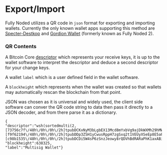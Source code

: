 # Export/Import

Fully Noded utilizes a QR code in `json` format for exporting and importing wallets. Currently the only known wallet apps supporting this method are [Specter-Destkop](https://github.com/cryptoadvance/specter-desktop/tree/master/docs) and [Gordion Wallet](https://github.com/BlockchainCommons/FullyNoded-2) (formerly known as Fully Noded 2).

### QR Contents

A Bitcoin Core [descriptor](https://github.com/bitcoin/bitcoin/blob/master/doc/descriptors.md) which represents your receive keys, it is up to the wallet software to interpret the descriptor and deduce a second descriptor for your change keys.

A wallet `label` which is a user defined field in the wallet software.

A `blockheight` which represents when the wallet was created so that wallets may automatically rescan the blockchain from that point.

JSON was chosen as it is universal and widely used, the client side software can conver the QR code string to data then pass it directly to a JSON decoder, and from there parse it as a dictionary.

```
{
"descriptor":"wsh(sortedmulti(2,[73756c7f\/48h\/0h\/0h\/2h]tpubDCKxNyM3bLgbEX13Mcd8mYxbVg9ajDkWXMh29hMWBurKfVmBfWAM96QVP3zaUcN51HvkZ3ar4VwP82kC8JZhhux8vFQoJintSpVBwpFvyU3\/0\/*,[f9f62194\/48h\/0h\/0h\/2h]tpubDDp3ZSH1yCwusRppH7zgSxq2t1VEUyXSeEp8E5aFS8m43MknUjiF1bSLo3CGWAxbDyhF1XowA5ukPzyJZjznYk3kYi6oe7QxtX2euvKWsk4\/0\/*,[c98b1535\/48h\/0h\/0h\/2h]tpubDCDi5W4sP6zSnzJeowy8rQDVhBdRARaPhK1axABi8V1661wEPeanpEXj4ZLAUEoikVtoWcyK26TKKJSecSfeKxwHCcRrge9k1ybuiL71z4a\/0\/*))",
"blockheight":638325,
"label":"Multisig Wallet"}
```

